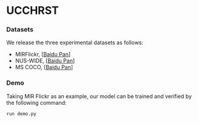 # UCCHRST


### Datasets
We release the three experimental datasets as follows:
- MIRFlickr, [[Baidu Pan](https://pan.baidu.com/s/1zv72jFR-L91vOOK5MUUoOw?pwd=1a30)]
- NUS-WIDE, [[Baidu Pan](https://pan.baidu.com/s/1v9C2M_jL593PKtaRFkPyZw?pwd=8qwm)]
- MS COCO, [[Baidu Pan](https://pan.baidu.com/s/14nq1mYz7-75O0aDsuOhExA?pwd=537l)]

### Demo 
Taking MIR Flickr as an example, our model can be trained and verified by the following command:
```bash
run demo.py
```
